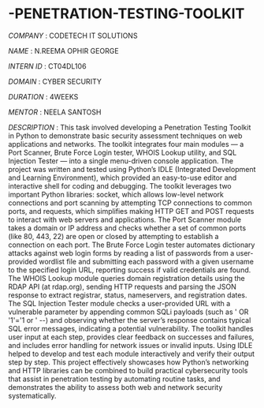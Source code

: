 # -PENETRATION-TESTING-TOOLKIT

*COMPANY* : CODETECH IT SOLUTIONS

*NAME* : N.REEMA OPHIR GEORGE

*INTERN ID* : CT04DL106

*DOMAIN* : CYBER SECURITY

*DURATION* : 4WEEKS

*MENTOR* : NEELA SANTOSH

*DESCRIPTION* : This task involved developing a Penetration Testing Toolkit in Python to demonstrate basic security assessment techniques on web applications and networks. The toolkit integrates four main modules — a Port Scanner, Brute Force Login tester, WHOIS Lookup utility, and SQL Injection Tester — into a single menu-driven console application. The project was written and tested using Python’s IDLE (Integrated Development and Learning Environment), which provided an easy-to-use editor and interactive shell for coding and debugging. The toolkit leverages two important Python libraries: socket, which allows low-level network connections and port scanning by attempting TCP connections to common ports, and requests, which simplifies making HTTP GET and POST requests to interact with web servers and applications. The Port Scanner module takes a domain or IP address and checks whether a set of common ports (like 80, 443, 22) are open or closed by attempting to establish a connection on each port. 
The Brute Force Login tester automates dictionary attacks against web login forms by reading a list of passwords from a user-provided wordlist file and submitting each password with a given username to the specified login URL, reporting success if valid credentials are found. The WHOIS Lookup module queries domain registration details using the RDAP API (at rdap.org), sending HTTP requests and parsing the JSON response to extract registrar, status, nameservers, and registration dates.
The SQL Injection Tester module checks a user-provided URL with a vulnerable parameter by appending common SQLi payloads (such as ' OR '1'='1 or ' --) and observing whether the server’s response contains typical SQL error messages, indicating a potential vulnerability. The toolkit handles user input at each step, provides clear feedback on successes and failures, and includes error handling for network issues or invalid inputs. Using IDLE helped to develop and test each module interactively and verify their output step by step. This project effectively showcases how Python’s networking and HTTP libraries can be combined to build practical cybersecurity tools that assist in penetration testing by automating routine tasks, and demonstrates the ability to assess both web and network security systematically.
